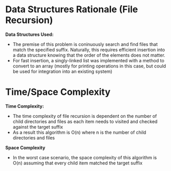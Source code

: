 # Data Structures Rationale (File Recursion)
**Data Structures Used:**
* The premise of this problem is coninuously search and find files that match the specified suffix. Naturally, this requires efficient insertion into a data structure knowing that the order of the elements does not matter.
* For fast insertion, a singly-linked list was implemented with a method to convert to an array (mostly for printing operations in this case, but could be used for integration into an existing system)

# Time/Space Complexity
**Time Complexity:**
* The time complexity of file recursion is dependent on the number of child directories and files as each item needs to visited and checked against the target suffix
* As a result this algorithm is O(n) where n is the number of child directories and files

**Space Complexity**
* In the worst case scenario, the space complexity of this algorithm is O(n) assuming that every child item matched the target suffix
